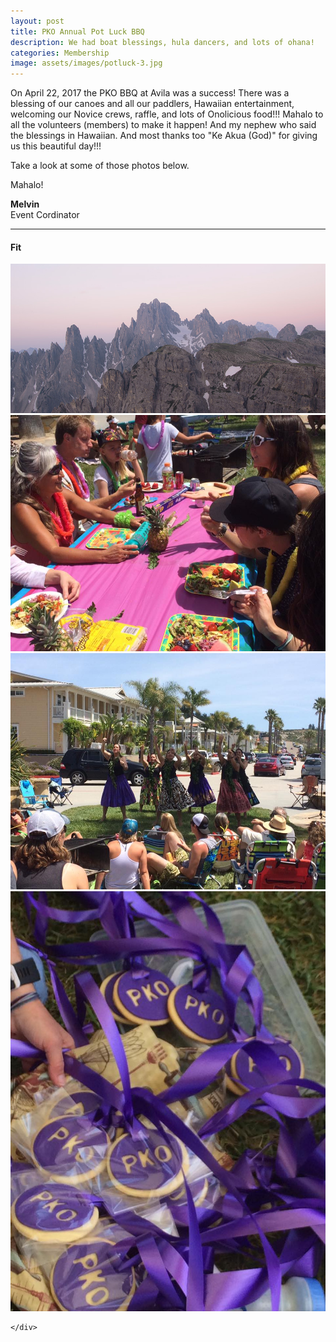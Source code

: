 ```yaml
---
layout: post
title: PKO Annual Pot Luck BBQ
description: We had boat blessings, hula dancers, and lots of ohana!  
categories: Membership
image: assets/images/potluck-3.jpg
---
```


On April 22, 2017 the PKO BBQ at Avila was a success! There was a blessing of our canoes and all our paddlers, Hawaiian entertainment, welcoming our Novice crews, raffle, and lots of Onolicious food!!! Mahalo to all the volunteers (members) to make it happen! And my nephew who said the blessings in Hawaiian. And most thanks too "Ke Akua (God)" for giving us this beautiful day!!!

Take a look at some of those photos below. 

Mahalo!

**Melvin**<br/>
Event Cordinator

<hr/>
<h4>Fit</h4>
<span class="image fit"><img src="assets/images/pic03.jpg" alt="" /></span>
<div class="box alt">
	<div class="row 50% uniform">
		<div class="4u"><span class="image fit"><img src="assets/images/potluck-1.jpg" alt="" /></span></div>
		<div class="4u"><span class="image fit"><img src="assets/images/potluck-2.jpg" alt="" /></span></div>
		<div class="4u$"><span class="image fit"><img src="assets/images/potluck-4.jpg" alt="" /></span></div>
		
	</div>
</div>